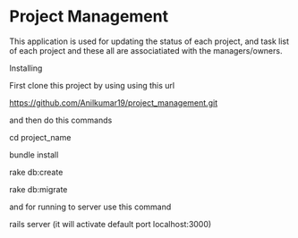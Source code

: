 # Project Management
                    
   This application is used for updating the status of each project, and task list of each project and these all are associatiated with the managers/owners. 

Installing

   First clone this project by using using this url

   https://github.com/Anilkumar19/project_management.git

   and then do this commands

   cd project_name

   bundle install

   rake db:create

   rake db:migrate

   and for running to server use this command

   rails server (it will activate default port localhost:3000)
   



